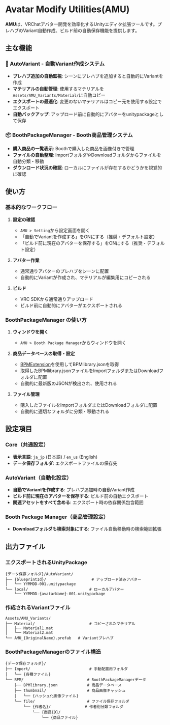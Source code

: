# Avatar Modify Utilities(AMU)

**AMU**は、VRChatアバター開発を効率化するUnityエディタ拡張ツールです。プレハブのVariant自動作成、ビルド前の自動保存機能を提供します。

## 主な機能

### 🔄 AutoVariant - 自動Variant作成システム
- **プレハブ追加の自動監視**: シーンにプレハブを追加すると自動的にVariantを作成
- **マテリアルの自動管理**: 使用するマテリアルを`Assets/AMU_Variants/Material/`に自動コピー
- **エクスポートの最適化**: 変更のないマテリアルはコピー元を使用する設定でエクスポート
- **自動バックアップ**: アップロード前に自動的にアバターをunitypackageとして保存

### 📦 BoothPackageManager - Booth商品管理システム
- **購入商品の一覧表示**: Boothで購入した商品を画像付きで管理
- **ファイルの自動整理**: ImportフォルダやDownloadフォルダからファイルを自動分類・移動
- **ダウンロード状況の確認**: ローカルにファイルが存在するかどうかを視覚的に確認
## 使い方

### 基本的なワークフロー

1. **設定の確認**
   - `AMU > Setting`から設定画面を開く
   - 「自動でVariantを作成する」をONにする（推奨・デフォルト設定）
   - 「ビルド前に現在のアバターを保存する」をONにする（推奨・デフォルト設定）

2. **アバター作業**
   - 通常通りアバターのプレハブをシーンに配置
   - 自動的にVariantが作成され、マテリアルが編集用にコピーされる

3. **ビルド**
   - VRC SDKから通常通りアップロード
   - ビルド前に自動的にアバターがエクスポートされる

### BoothPackageManager の使い方

1. **ウィンドウを開く**
   - `AMU > Booth Package Manager`からウィンドウを開く

2. **商品データベースの取得・設定**
   - [BPMExtension](https://github.com/4OF-fof/BPMExtension)を使用してBPMlibrary.jsonを取得
   - 取得したBPMlibrary.jsonファイルをImportフォルダまたはDownloadフォルダに配置
   - 自動的に最新版のJSONが検出され、使用される

3. **ファイル管理**
   - 購入したファイルをImportフォルダまたはDownloadフォルダに配置
   - 自動的に適切なフォルダに分類・移動される

## 設定項目

### Core（共通設定）
- **表示言語**: `ja_jp` (日本語) / `en_us` (English)
- **データ保存フォルダ**: エクスポートファイルの保存先

### AutoVariant（自動化設定）
- **自動でVariantを作成する**: プレハブ追加時の自動Variant作成
- **ビルド前に現在のアバターを保存する**: ビルド前の自動エクスポート
- **関連アセットをすべて含める**: エクスポート時の依存関係包含範囲

### Booth Package Manager（商品管理設定）
- **Downloadフォルダも検索対象にする**: ファイル自動移動時の検索範囲拡張

## 出力ファイル

### エクスポートされるUnityPackage
```
{データ保存フォルダ}/AutoVariant/
├── {blueprintId}/                    # アップロード済みアバター
│   └── YYMMDD-001.unitypackage
└── local/                           # ローカルアバター
    └── YYMMDD-{avatarName}-001.unitypackage
```

### 作成されるVariantファイル
```
Assets/AMU_Variants/
├── Material/                        # コピーされたマテリアル
│   ├── Material1.mat
│   └── Material2.mat
└── AMU_{OriginalName}.prefab   # Variantプレハブ
```

### BoothPackageManagerのファイル構造
```
{データ保存フォルダ}/
├── Import/                          # 手動配置用フォルダ
│   └── {各種ファイル}
└── BPM/                            # BoothPackageManagerデータ
    ├── BPMlibrary.json             # 商品データベース
    ├── thumbnail/                  # 商品画像キャッシュ
    │   └── {ハッシュ化画像ファイル}
    └── file/                       # ファイル保存フォルダ
        └── {作者名}/               # 作者別分類フォルダ
            └── {商品ID}/
                └── {商品ファイル}
```